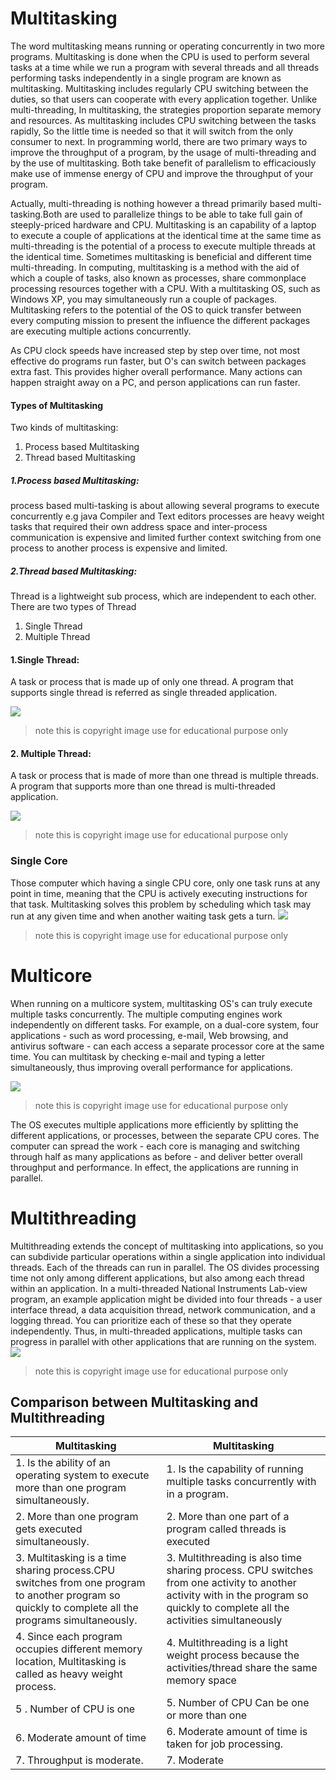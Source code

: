 # Multitasking

The word multitasking means running or operating concurrently in two more programs. Multitasking is done when the CPU is used to perform several tasks at a time while we run a program with several threads and all threads performing tasks independently in a single program are known as multitasking. Multitasking includes regularly CPU switching between the duties, so that users can cooperate with every application together. Unlike multi-threading, In multitasking, the strategies proportion separate memory and resources. As multitasking includes CPU switching between the tasks rapidly, So the little time is needed so that it will switch from the only consumer to next. In programming world, there are two primary ways to improve the throughput of a program, by the usage of multi-threading and by the use of multitasking. Both take benefit of parallelism to efficaciously make use of immense energy of CPU and improve the throughput of your program. 

Actually, multi-threading is nothing however a thread primarily based multi-tasking.Both are used to parallelize things to be able to take full gain of steeply-priced hardware and CPU. Multitasking is an capability of a laptop to execute a couple of applications at the identical time at the same time as multi-threading is the potential of a process to execute multiple threads at the identical time. Sometimes multitasking is beneficial and different time multi-threading. In computing, multitasking is a method with the aid of which a couple of tasks, also known as processes, share commonplace processing resources together with a CPU. With a multitasking OS, such as Windows XP, you may simultaneously run a couple of packages. Multitasking refers to the potential of the OS to quick transfer between every computing mission to present the influence the different packages are executing multiple actions concurrently.


As CPU clock speeds have increased step by step over time, not most effective do programs run faster, but O's can switch between packages extra fast. This provides higher overall performance. Many actions can happen straight away on a PC, and person applications can run faster.

#### Types of Multitasking
Two kinds of multitasking:
1. Process based Multitasking
2. Thread based Multitasking

##### 1.Process based Multitasking:
process based multi-tasking is about allowing several programs to execute concurrently e.g java Compiler and Text editors processes are heavy weight tasks that required their own address space and inter-process communication is expensive and limited further context switching from one process to another process is expensive and limited.
##### 2.Thread based Multitasking:
Thread is a lightweight sub process, which are independent to each other.
There are two types of Thread
1. Single Thread
2. Multiple Thread

#### 1.Single Thread:
A task or process that is made up of only one thread. A program that supports single thread is referred as single threaded application.

![](https://image.slidesharecdn.com/chap221-141222203658-conversion-gate02/95/chap2-2-1-5-638.jpg?cb=1419302278)
>note this is copyright image use for educational purpose only

#### 2. Multiple Thread:
A task or process that is made of more than one thread is multiple threads. A program that supports more than one thread is multi-threaded application.

![](https://i.stack.imgur.com/8EoLM.png)
>note this is copyright image use for educational purpose only


### Single Core
Those computer which having a single CPU core, only one task runs at any point in time, meaning that the CPU is actively executing instructions for that task. Multitasking solves this problem by scheduling which task may run at any given time and when another waiting task gets a turn.
![](https://images.slideplayer.com/24/7483714/slides/slide_3.jpg)
>note this is copyright image use for educational purpose only


# Multicore
When running on a multicore system, multitasking OS's can truly execute multiple tasks concurrently. The multiple computing engines work independently on different tasks.
For example, on a dual-core system, four applications - such as word processing, e-mail, Web browsing, and antivirus software - can each access a separate processor core at the same time. You can multitask by checking e-mail and typing a letter simultaneously, thus improving overall performance for applications.

![](https://www.reviversoft.com/blog/wp-content/uploads/2011/02/multi-core_cpu.png)
>note this is copyright image use for educational purpose only


The OS executes multiple applications more efficiently by splitting the different applications, or processes, between the separate CPU cores. The computer can spread the work - each core is managing and switching through half as many applications as before - and deliver better overall throughput and performance. In effect, the applications are running in parallel.

# Multithreading
Multithreading extends the concept of multitasking into applications, so you can subdivide particular operations within a single application into individual threads. Each of the threads can run in parallel. The OS divides processing time not only among different applications, but also among each thread within an application.
In a multi-threaded National Instruments Lab-view program, an example application might be divided into four threads - a user interface thread, a data acquisition thread, network communication, and a logging thread. You can prioritize each of these so that they operate independently. Thus, in multi-threaded applications, multiple tasks can progress in parallel with other applications that are running on the system.
![](https://lh3.googleusercontent.com/proxy/TvUVuPd77JRRaWtsYUbanv-FMqa1EgU7HX6NGc0c__dMLIWb77mVnGkMsXyLxNPfUj1OZKz8Abe6-kpxvxh0DAWlHtxh-BpGb3sqIlb51l-klnwnuMiwQADGGafHgmJc4RQ)
>note this is copyright image use for educational purpose only


## Comparison between Multitasking and Multithreading

|Multitasking | Multitasking|
|-------------|-------------|
|1. Is the ability of an operating system to execute more than one program simultaneously. | 1. Is  the  capability  of  running  multiple tasks concurrently  with in  a  program.|
|2. More than one program gets executed simultaneously. |  2.  More  than one  part  of a  program  called threads is executed |
|3. Multitasking is a time sharing process.CPU switches from one program to another program so quickly to complete all the programs simultaneously. | 3.  Multithreading is  also time sharing process.  CPU switches from one activity to another activity with in the program so quickly to complete all the activities simultaneously |
| 4. Since each program occupies   different memory location, Multitasking is called as   heavy weight process. | 4.  Multithreading is a  light weight process because the activities/thread  share the same  memory space |
| 5 . Number of CPU is one | 5.  Number of CPU Can be one or more than one |
|  6. Moderate amount of time |	6. Moderate amount of time is taken for job processing. |
|  7. Throughput is moderate. | 7. Moderate |






